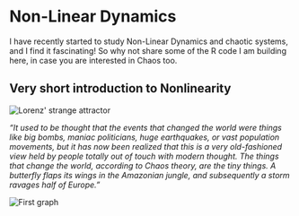 # Non-Linear Dynamics

I have recently started to study Non-Linear Dynamics and chaotic systems, and I find it fascinating! So why not share some of the R code I am building here, in case you are interested in Chaos too.

## Very short introduction to Nonlinearity

![Lorenz' strange attractor](https://user-images.githubusercontent.com/29491896/73464959-951b8780-4377-11ea-9705-a746c01f4d52.png)

_“It used to be thought that the events that changed the world were things like big bombs, maniac politicians, huge earthquakes, or vast population movements, but it has now been realized that this is a very old-fashioned view held by people totally out of touch with modern thought. The things that change the world, according to Chaos theory, are the tiny things. A butterfly flaps its wings in the Amazonian jungle, and subsequently a storm ravages half of Europe.”_


![First graph](https://user-images.githubusercontent.com/29491896/73464369-b760d580-4376-11ea-9336-2872ac243a18.png) 
